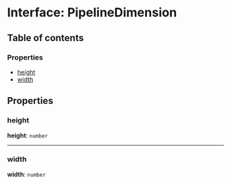 # Interface: PipelineDimension

## Table of contents

### Properties

* [height](/auto-docs/playground-react/interfaces/PipelineDimension.md#height)
* [width](/auto-docs/playground-react/interfaces/PipelineDimension.md#width)

## Properties

### height

**height**: `number`

***

### width

**width**: `number`
